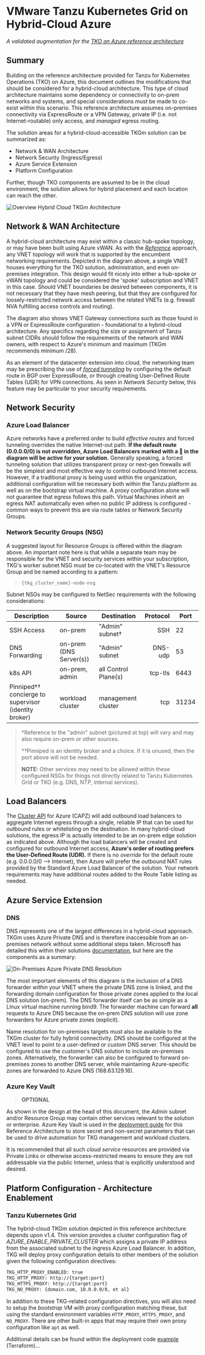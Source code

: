 # VMware Tanzu Kubernetes Grid on Hybrid-Cloud Azure

_A validated augmentation for the [TKO on Azure reference architecture](tko-on-azure.md)_

## Summary

Building on the reference architecture provided for Tanzu for Kubernetes Operations (TKO) on Azure, this document outlines the modifications that should be considered for a hybrid-cloud architecture. This type of cloud architecture maintains some dependency or connectivity to on-prem networks and systems, and special considerations must be made to co-exist within this scenario. This reference architecture assumes on-premises connectivity via ExpressRoute or a VPN Gateway, private IP (i.e. not Internet-routable) only access, and _managed_ egress routing.

The solution areas for a hybrid-cloud-accessible TKGm solution can be summarized as:

- Network & WAN Architecture
- Network Security (Ingress/Egress)
- Azure Service Extension
- Platform Configuration

Further, though TKO components are assumed to be in the cloud environment, the solution allows for hybrid placement and each location can reach the other.

![Overview Hybrid Cloud TKGm Architecture](img/tko-on-azure-hybrid/tkgm-azure-hybrid.png)

## Network & WAN Architecture

A hybrid-cloud architecture may exist within a classic hub-spoke topology, or may have been built using Azure vWAN. As with the [_Reference_](tko-on-azure.md) approach, any VNET topology will work that is supported by the encumbent networking requirements. Depicted in the diagram above, a single VNET houses everything for the TKO solution, administration, and even on-premises integration. This design would fit nicely into either a hub-spoke or vWAN topology and could be considered the 'spoke' subscription and VNET in this case. Should VNET boundaries be desired between components, it is not necessary that they have mesh peering, but that they are configured for loosely-restricted network access between the related VNETs (e.g. firewall NVA fulfilling access controls and routing).

The diagram also shows VNET Gateway connections such as those found in a VPN or ExpressRoute configuration - foundational to a hybrid-cloud architecture. Any specifics regarding the size or assignment of Tanzu subnet CIDRs should follow the requirements of the network and WAN owners, with respect to Azure's minimum and maximum (TKGm recommends minimum /28).

As an element of the datacenter extension into cloud, the networking team may be prescribing the use of [_forced tunneling_](https://docs.microsoft.com/en-us/azure/vpn-gateway/vpn-gateway-forced-tunneling-rm) by configuring the default route in BGP over ExpressRoute, or through creating User-Defined Route Tables (UDR) for VPN connections. As seen in _Network Security_ below, this feature may be particular to your security requirements.

## Network Security

### Azure Load Balancer

Azure networks have a preferred order to build _effective routes_ and forced tunneling overrides the native Internet-out path. **If the default route (0.0.0.0/0) is not overridden, Azure Load Balancers marked with a 🚫 in the diagram will be active for your solution.** Generally speaking, a forced tunneling solution that utilizes transparent proxy or next-gen firewalls will be the simplest and most effective way to control outbound Internet access. However, if a traditional proxy is being used within the organization, additional configuration will be necessary both within the Tanzu platform as well as on the bootstrap virtual machine. A proxy configuration alone will not guarantee that egress follows this path. Virtual Machines inherit an egress NAT automatically even when no public IP address is configured - common ways to prevent this are via route tables or Network Security Groups.

### Network Security Groups (NSG)

A suggested layout for Resource Groups is offered within the diagram above. An important note here is that while a separate team may be responsible for the VNET and security services within your subscription, TKG's worker subnet NSG must be co-located with the VNET's Resource Group and be named according to a pattern:

> `{tkg_cluster_name}-node-nsg`

Subnet NSGs may be configured to NetSec requirements with the following considerations:

| Description | Source | Destination | Protocol | Port |
| - | - | - | -: | - |
| SSH Access | on-prem | "Admin" subnet† | SSH | 22 |
| DNS Forwarding | on-prem (DNS Server(s)) | "Admin" subnet | DNS-udp | 53 |
| k8s API | on-prem, admin | all Control Plane(s) | tcp-tls | 6443 |
| Pinniped†† concierge to supervisor (identity broker) | workload cluster | management cluster | tcp | 31234 |

> †Reference to the "admin" subnet (pictured at top) will vary and may also require on-prem or other sources.
>
> ††Pinniped is an identity broker and a choice. If it is unused, then the port above will not be needed.
>
>**NOTE:** Other services may need to be allowed within these configured NSGs for things not directly related to Tanzu Kubernetes Grid or TKO (e.g. DNS, NTP, internal services).

## Load Balancers

The [Cluster API](https://cluster-api.sigs.k8s.io/) for Azure (CAPZ) will add outbound load balancers to aggregate Internet egress through a single, reliable IP that can be used for outbound rules or whitelisting on the destination. In many hybrid-cloud solutions, the egress IP is actually intended to be an on-prem edge solution as indicated above. Although the load balancers will be created and configured for outbound Internet access, **Azure's order of routing prefers the User-Defined Route (UDR).** If there is no _override_ for the default route (e.g. 0.0.0.0/0 --> Internet), then Azure will prefer the outbound NAT rules provided by the Standard Azure Load Balancer of the solution. Your network requirements may have additional routes added to the Route Table listing as needed.

## Azure Service Extension

### DNS

DNS represents one of the largest differences in a hybrid-cloud approach. TKGm uses Azure Private DNS and is therefore inaccessible from an on-premises network without some additional steps taken. Microsoft has detailed this within their solutions [documentation](https://docs.microsoft.com/en-us/azure/private-link/private-endpoint-dns#virtual-network-and-on-premises-workloads-using-a-dns-forwarder), but here are the components as a summary:

![On-Premises Azure Private DNS Resolution](https://docs.microsoft.com/en-us/azure/private-link/media/private-endpoint-dns/hybrid-scenario.png)

The most important elements of this diagram is the inclusion of a DNS forwarder _within_ your VNET where the private DNS zone is linked, and the forwarding domain configuration for those private zones applied to the local DNS solution (on-prem). The DNS forwarder itself can be as simple as a Linux virtual machine running bind9. The forwarder machine can forward **all** requests to Azure DNS because the on-prem DNS solution will use zone forwarders for Azure private zones (explicit).

Name resolution for on-premises targets must also be available to the TKGm cluster for fully hybrid connectivity. DNS should be configured at the VNET level to point to a user-defined or _custom_ DNS server. This should be configured to use the customer's DNS solution to include on-premises zones. Alternatively, the forwarder can also be configured to forward on-premises zones to another DNS server, while maintaining Azure-specific zones are forwarded to Azure DNS (168.63.129.16).

### Azure Key Vault

> **OPTIONAL**

As shown in the design at the head of this document, the _Admin_ subnet and/or Resource Group may contain other services relevant to the solution or enterprise. Azure Key Vault is used in the [deployment guide](../../automation/tko-on-azure-hybrid/readme.md) for this Reference Architecture to store secret and non-secret parameters that can be used to drive automation for TKG management and workload clusters.

It is recommended that all such _cloud service_ resources are provided via Private Links or otherwise access-restricted means to ensure they are not addressable via the public Internet, unless that is explicitly understood and desired.

## Platform Configuration - Architecture Enablement

### Tanzu Kubernetes Grid

The hybrid-cloud TKGm solution depicted in this reference architecture depends upon v1.4. This version provides a cluster configuration flag of _AZURE_ENABLE_PRIVATE_CLUSTER_ which assigns a private IP address from the associated subnet to the ingress Azure Load Balancer. In addition, TKG will deploy proxy configuration details to other members of the solution given the following configuration directives:

<!-- /* cSpell:disable */ -->
```bash
TKG_HTTP_PROXY_ENABLED: true
TKG_HTTP_PROXY: http://{target:port}
TKG_HTTPS_PROXY: http://{target:port}
TKG_NO_PROXY: {domain.com, 10.0.0.0/8, et al}
```
<!-- /* cSpell:enable */ -->

In addition to these TKG-related configuration directives, you will also need to setup the _bootstrap_ VM with proxy configuration matching these, but using the standard environment variables `HTTP_PROXY`, `HTTPS_PROXY`, and `NO_PROXY`. There are other built-in apps that may require their own proxy configuration like `apt`  as well.

Additional details can be found within the deployment code [example](../../automation/tko-on-azure-hybrid/readme.md) (Terraform)...

